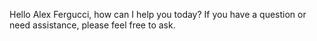 Hello Alex Fergucci, how can I help you today? If you have a question or need assistance, please feel free to ask.